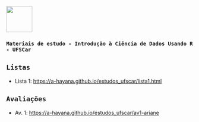 <img align="center" alt="" width="70" height="70" src="https://cdn.jsdelivr.net/gh/devicons/devicon/icons/rstudio/rstudio-original.svg">

### `Materiais de estudo - Introdução à Ciência de Dados Usando R - UFSCar`

## `Listas`
- Lista 1: https://a-hayana.github.io/estudos_ufscar/lista1.html


## `Avaliações` 
- Av. 1: https://a-hayana.github.io/estudos_ufscar/av1-ariane
